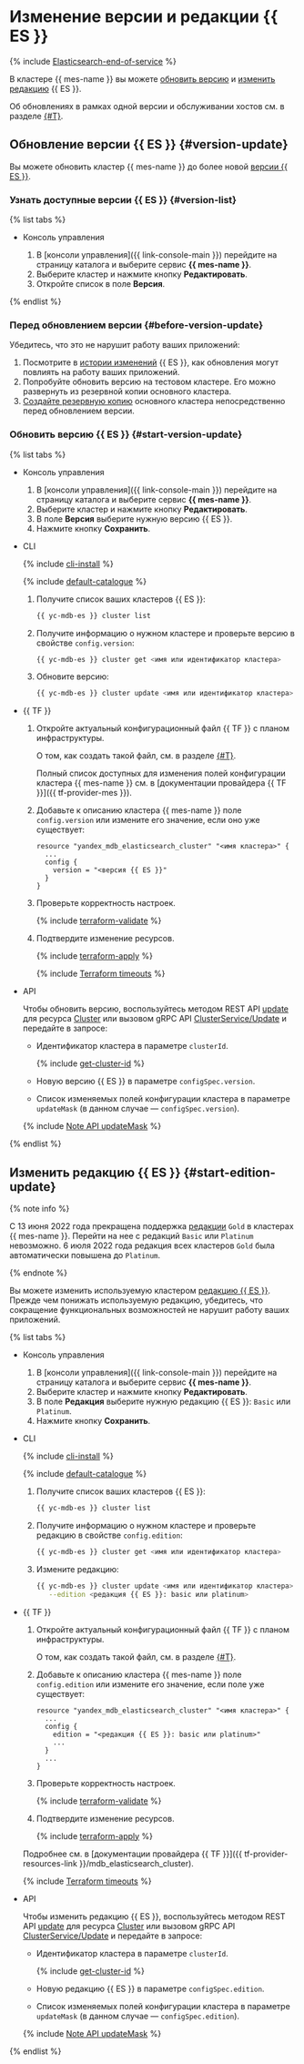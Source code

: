 # Изменение версии и редакции {{ ES }}

{% include [Elasticsearch-end-of-service](../../_includes/mdb/mes/note-end-of-service.md) %}

В кластере {{ mes-name }} вы можете [обновить версию](#version-update) и [изменить редакцию](#start-edition-update) {{ ES }}.

Об обновлениях в рамках одной версии и обслуживании хостов см. в разделе [{#T}](../concepts/maintenance.md).

## Обновление версии {{ ES }} {#version-update}

Вы можете обновить кластер {{ mes-name }} до более новой [версии {{ ES }}](../concepts/update-policy.md#versioning-policy).

### Узнать доступные версии {{ ES }} {#version-list}

{% list tabs %}

- Консоль управления

    1. В [консоли управления]({{ link-console-main }}) перейдите на страницу каталога и выберите сервис **{{ mes-name }}**.
    1. Выберите кластер и нажмите кнопку **Редактировать**.
    1. Откройте список в поле **Версия**.

{% endlist %}

### Перед обновлением версии {#before-version-update}

Убедитесь, что это не нарушит работу ваших приложений:

1. Посмотрите в [истории изменений](https://www.elastic.co/downloads/past-releases#elasticsearch) {{ ES }}, как обновления могут повлиять на работу ваших приложений.
1. Попробуйте обновить версию на тестовом кластере. Его можно развернуть из резервной копии основного кластера.
1. [Создайте резервную копию](cluster-backups.md) основного кластера непосредственно перед обновлением версии.

### Обновить версию {{ ES }} {#start-version-update}

{% list tabs %}

- Консоль управления

    1. В [консоли управления]({{ link-console-main }}) перейдите на страницу каталога и выберите сервис **{{ mes-name }}**.
    1. Выберите кластер и нажмите кнопку **Редактировать**.
    1. В поле **Версия** выберите нужную версию {{ ES }}.
    1. Нажмите кнопку **Сохранить**.

- CLI

    {% include [cli-install](../../_includes/cli-install.md) %}

    {% include [default-catalogue](../../_includes/default-catalogue.md) %}

    1. Получите список ваших кластеров {{ ES }}:

        ```bash
        {{ yc-mdb-es }} cluster list
        ```

    1. Получите информацию о нужном кластере и проверьте версию в свойстве `config.version`:

        ```bash
        {{ yc-mdb-es }} cluster get <имя или идентификатор кластера>
        ```

    1. Обновите версию:

        ```bash
        {{ yc-mdb-es }} cluster update <имя или идентификатор кластера> --version <версия {{ ES }}>
        ```

- {{ TF }}

    1. Откройте актуальный конфигурационный файл {{ TF }} с планом инфраструктуры.

       О том, как создать такой файл, см. в разделе [{#T}](cluster-create.md).

       Полный список доступных для изменения полей конфигурации кластера {{ mes-name }} см. в [документации провайдера {{ TF }}]({{ tf-provider-mes }}).

    1. Добавьте к описанию кластера {{ mes-name }} поле `config.version` или измените его значение, если оно уже существует:

       ```hcl
       resource "yandex_mdb_elasticsearch_cluster" "<имя кластера>" {
         ...
         config {
           version = "<версия {{ ES }}"
         }
       }
       ```

    1. Проверьте корректность настроек.

         {% include [terraform-validate](../../_includes/mdb/terraform/validate.md) %}

    1. Подтвердите изменение ресурсов.

         {% include [terraform-apply](../../_includes/mdb/terraform/apply.md) %}

         {% include [Terraform timeouts](../../_includes/mdb/mes/terraform/timeouts.md) %}

- API

    Чтобы обновить версию, воспользуйтесь методом REST API [update](../api-ref/Cluster/update.md) для ресурса [Cluster](../api-ref/Cluster/index.md) или вызовом gRPC API [ClusterService/Update](../api-ref/grpc/cluster_service.md#Update) и передайте в запросе:

    * Идентификатор кластера в параметре `clusterId`.

      {% include [get-cluster-id](../../_includes/managed-elasticsearch/get-cluster-id.md) %}

    * Новую версию {{ ES }} в параметре `configSpec.version`.
    * Список изменяемых полей конфигурации кластера в параметре `updateMask` (в данном случае — `configSpec.version`).

    {% include [Note API updateMask](../../_includes/note-api-updatemask.md) %}

{% endlist %}

## Изменить редакцию {{ ES }} {#start-edition-update}

{% note info %}

С 13 июня 2022 года прекращена поддержка [редакции](../concepts/es-editions.md) `Gold` в кластерах {{ mes-name }}. Перейти на нее с редакций `Basic` или `Platinum` невозможно. 6 июля 2022 года редакция всех кластеров `Gold` была автоматически повышена до `Platinum`.

{% endnote %}

Вы можете изменить используемую кластером [редакцию {{ ES }}](../concepts/es-editions.md). Прежде чем понижать используемую редакцию, убедитесь, что сокращение функциональных возможностей не нарушит работу ваших приложений.

{% list tabs %}

- Консоль управления

    1. В [консоли управления]({{ link-console-main }}) перейдите на страницу каталога и выберите сервис **{{ mes-name }}**.
    1. Выберите кластер и нажмите кнопку **Редактировать**.
    1. В поле **Редакция** выберите нужную редакцию {{ ES }}: `Basic` или `Platinum`.
    1. Нажмите кнопку **Сохранить**.

- CLI

    {% include [cli-install](../../_includes/cli-install.md) %}

    {% include [default-catalogue](../../_includes/default-catalogue.md) %}

    1. Получите список ваших кластеров {{ ES }}:

        ```bash
        {{ yc-mdb-es }} cluster list
        ```

    1. Получите информацию о нужном кластере и проверьте редакцию в свойстве `config.edition`:

        ```bash
        {{ yc-mdb-es }} cluster get <имя или идентификатор кластера>
        ```

    1. Измените редакцию:

        ```bash
        {{ yc-mdb-es }} cluster update <имя или идентификатор кластера> \
           --edition <редакция {{ ES }}: basic или platinum>
        ```

- {{ TF }}

    1. Откройте актуальный конфигурационный файл {{ TF }} с планом инфраструктуры.

        О том, как создать такой файл, см. в разделе [{#T}](cluster-create.md).

    1. Добавьте к описанию кластера {{ mes-name }} поле `config.edition` или измените его значение, если поле уже существует:

        ```hcl
        resource "yandex_mdb_elasticsearch_cluster" "<имя кластера>" {
          ...
          config {
            edition = "<редакция {{ ES }}: basic или platinum>"
            ...
          }
          ...
        }
        ```

    1. Проверьте корректность настроек.

        {% include [terraform-validate](../../_includes/mdb/terraform/validate.md) %}

    1. Подтвердите изменение ресурсов.

        {% include [terraform-apply](../../_includes/mdb/terraform/apply.md) %}

    Подробнее см. в [документации провайдера {{ TF }}]({{ tf-provider-resources-link }}/mdb_elasticsearch_cluster).

    {% include [Terraform timeouts](../../_includes/mdb/mes/terraform/timeouts.md) %}

- API

    Чтобы изменить редакцию {{ ES }}, воспользуйтесь методом REST API [update](../api-ref/Cluster/update.md) для ресурса [Cluster](../api-ref/Cluster/index.md) или вызовом gRPC API [ClusterService/Update](../api-ref/grpc/cluster_service.md#Update) и передайте в запросе:

    * Идентификатор кластера в параметре `clusterId`.

      {% include [get-cluster-id](../../_includes/managed-elasticsearch/get-cluster-id.md) %}
      
    * Новую редакцию {{ ES }} в параметре `configSpec.edition`.
    * Список изменяемых полей конфигурации кластера в параметре `updateMask` (в данном случае — `configSpec.edition`).

    {% include [Note API updateMask](../../_includes/note-api-updatemask.md) %}

{% endlist %}
